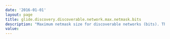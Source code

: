 ```yaml
---
date: '2016-01-01'
layout: page
title: glide.discovery.discoverable.network.max.netmask.bits
description: "Maximum netmask size for discoverable networks (bits). The maximum number of bits in a regular netmask for networks that will be discovered by Network Discovery. By \"regular netmask\" we mean a netmask that can be expressed in binary as a string of ones followed by a string of zeroes (255.255.255.0 is regular, 255.255.255.64 is irregular). Regular networks are commonly expressed like this: 10.0.0.0/24, which means a network address of 10.0.0.0 with a netmask of 255.255.255.0. Larger bit numbers mean networks with smaller numbers of addresses in them. For example, the network 10.128.0.128/30 has four addresses in it: one network address (10.128.0.128), one broadcast address (10.128.0.131), and two usable addresses (10.128.0.129 and 10.128.0.130). Small networks like this are commonly configured in network gear to provide loopback addresses or networks used strictly by point-to-point connections. Since these sorts of networks generally don't need to be discovered by Network Discovery, it would be useful to filter them out. By setting this property to a value of 1 through 32, you can limit the sizes of regular networks that are discovered. Setting it to any other value will cause all networks to be discovered. Irregular networks are always discovered. The default value is 28, which means that regular networks with 8 or fewer addresses will not be discovered."
value:  
---
```

